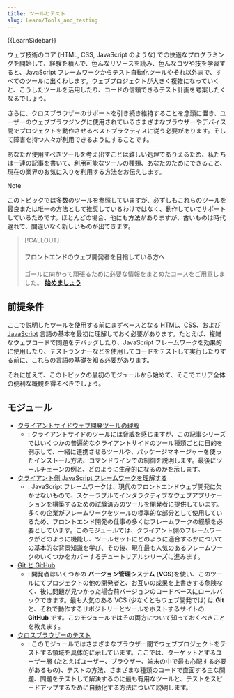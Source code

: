 ```yaml
---
title: ツールとテスト
slug: Learn/Tools_and_testing
---
```


{{LearnSidebar}}

ウェブ技術のコア (HTML, CSS, JavaScript のような) での快適なプログラミングを開始して、経験を積んで、色んなリソースを読み、色んなコツや技を学習すると、JavaScript フレームワークからテスト自動化ツールやそれ以外まで、すべてのツールに出くわします。ウェブプロジェクトが大きく複雑になっていくと、こうしたツールを活用したり、コードの信頼できるテスト計画を考案したくなるでしょう。

さらに、クロスブラウザーのサポートを引き続き維持することを念頭に置き、ユーザーのウェブブラウジングに使用されているさまざまなブラウザーやデバイス間でプロジェクトを動作させるベストプラクティスに従う必要があります。そして障害を持つ人々が利用できるようにすることです。

あなたが使用すべきツールを考え出すことは難しい処理でありえるため、私たちは一連の記事を書いて、利用可能なツールの種類、あなたのためにできること、現在の業界のお気に入りを利用する方法をお伝えします。

> [!NOTE]
> このトピックでは多数のツールを参照していますが、必ずしもこれらのツールを最良または唯一の方法として推奨しているわけではなく、動作していてサポートしているためです。ほとんどの場合、他にも方法がありますが、古いものは時代遅れで、間違いなく新しいものが出てきます。

> [!CALLOUT]
>
> #### フロントエンドのウェブ開発者を目指している方へ
>
> ゴールに向かって頑張るために必要な情報をまとめたコースをご用意しました。
> [**始めましょう**](https://developer.mozilla.org/ja/curriculum/)

## 前提条件

ここで説明したツールを使用する前にまずベースとなる [HTML](/ja/docs/Learn/HTML)、[CSS](/ja/docs/Learn/CSS)、および [JavaScript](/ja/docs/Learn/JavaScript) 言語の基本を最初に理解しておく必要があります。たとえば、複雑なウェブコードで問題をデバッグしたり、JavaScript フレームワークを効果的に使用したり、テストランナーなどを使用してコードをテストして実行したりする前に、これらの言語の基礎を知る必要があります。

それに加えて、このトピックの最初のモジュールから始めて、そこでエリア全体の便利な概観を得るべきでしょう。

## モジュール

- [クライアントサイドウェブ開発ツールの理解](/ja/docs/Learn/Tools_and_testing/Understanding_client-side_tools)
  - : クライアントサイドのツールには脅威を感じますが、この記事シリーズではいくつかの普遍的なクライアントサイドのツール種類ごとに目的を例示して、一緒に連携させるツールや、パッケージマネージャーを使ったインストール方法、コマンドラインでの制御を説明します。最後にツールチェーンの例と、どのように生産的になるのかを示します。
- [クライアント側 JavaScript フレームワークを理解する](/ja/docs/Learn/Tools_and_testing/Client-side_JavaScript_frameworks)
  - : JavaScript フレームワークは、現代のフロントエンドウェブ開発に欠かせないもので、スケーラブルでインタラクティブなウェブアプリケーションを構築するための試験済みのツールを開発者に提供しています。多くの企業がフレームワークをツールの標準的な部分として使用しているため、フロントエンド開発の仕事の多くはフレームワークの経験を必要としています。このモジュールでは、クライアント側のフレームワークがどのように機能し、ツールセットにどのように適合するかについての基本的な背景知識を学び、その後、現在最も人気のあるフレームワークのいくつかをカバーするチュートリアルシリーズに進みます。
- [Git と GitHub](/ja/docs/Learn/Tools_and_testing/GitHub)
  - : 開発者はいくつかの **バージョン管理システム** (**VCS**)を使い、このツールにてプロジェクトの他の開発者と、お互いの成果を上書きする危険なく、後に問題が見つかった場合前バージョンのコードベースにロールバックできます。最も人気のある VCS (少なくともウェブ開発では) は **Git** と、それで動作するリポジトリーとツールをホストするサイトの **GitHub** です。このモジュールではその両方について知っておくべきことを教えます。
- [クロスブラウザーのテスト](/ja/docs/Learn/Tools_and_testing/Cross_browser_testing)
  - : このモジュールではさまざまなブラウザー間でウェブプロジェクトをテストする領域を具体的に示しています。ここでは、ターゲットとするユーザー層 (たとえばユーザー、ブラウザー、端末の中で最も心配する必要があるもの)、テストの方法、さまざまな種類のコードで直面する主な問題、問題をテストして解決するのに最も有用なツールと、テストをスピードアップするために自動化する方法について説明します。
